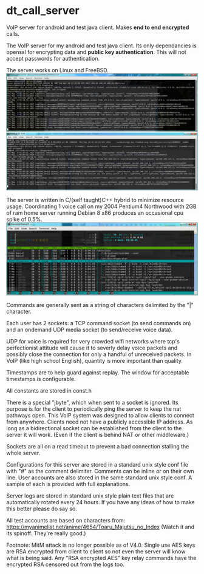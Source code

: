 # dt_call_server
VoIP server for android and test java client. Makes **end to end encrypted** calls.

The VoIP server for my android and test java client.
Its only dependancies is openssl for encrypting data and **public key authentication**.
This will not accept passwords for authentication.

The server works on Linux and FreeBSD.
![Linux Screenshot](https://github.com/AAccount/dt_call_server/blob/master/Screenshot%20Fedora24.png "Call server running on Fedora 24 x64")
![FreeBSD Screenshot](https://github.com/AAccount/dt_call_server/blob/master/Screenshot%20FreeBSD11.png "Call server running on FreeBSD 11 amd64")

The server is written in C/(self taught)C++ hybrid to minimize resource usage. Coordinating 1 voice call on my 2004 Pentium4 Northwood with 2GB of ram home server running Debian 8 x86 produces an occasional cpu spike of 0.5%.
![CPU Usage 2004era P4](https://github.com/AAccount/dt_call_server/blob/master/Screenshot%20Live%20Call%20CPU.png)

Commands are generally sent as a string of characters delimited by the "|" character.

Each user has 2 sockets: a TCP command socket (to send commands on) and an ondemand UDP media socket (to send/receive voice data). 

UDP for voice is required for very crowded wifi networks where tcp's perfectionist attitude will cause it to severly delay voice packets and possibly close the connection for only a handful of unreceived packets. In VoIP (like high school English), quantity is more important than quality.

Timestamps are to help guard against replay. The window for acceptable timestamps is configurable.

All constants are stored in const.h

There is a special "jbyte", which when sent to a socket is ignored. 
Its purpose is for the client to periodically ping the server to keep the nat pathways open. 
This VoIP system was designed to allow clients to connect from anywhere. 
Clients need not have a publicly accessible IP address.
As long as a bidirectional socket can be established from the client to the server it will work.
(Even if the client is behind NAT or other middleware.)

Sockets are all on a read timeout to prevent a bad connection stalling the whole server.

Configurations for this server are stored in a standard unix style conf file with "#" as the comment delimiter.
Comments can be inline or on their own line.
User accounts are also stored in the same standard unix style conf.
A sample of each is provided with full explanations.


Server logs are stored in standard unix style plain text files that are automatically rotated every 24 hours.
If you have any ideas of how to make this better please do say so. 


All test accounts are based on characters from: https://myanimelist.net/anime/4654/Toaru_Majutsu_no_Index
(Watch it and its spinoff. They're really good.)


Footnote: MitM attack is no longer possible as of V4.0. Single use AES keys are RSA encrypted from client to client so not even the server will know what is being said. Any "RSA encrypted AES" key relay commands have the encrypted RSA censored out from the logs too.
